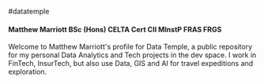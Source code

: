 #datatemple

#### Matthew Marriott BSc (Hons) CELTA Cert CII MInstP FRAS FRGS

Welcome to Matthew Marriott's profile for Data Temple, a public repository for my personal Data Analytics and Tech projects in the dev space. 
I work in FinTech, InsurTech, but also use Data, GIS and AI for travel expeditions and exploration.


